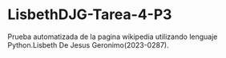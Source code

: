 # LisbethDJG-Tarea-4-P3
Prueba automatizada de la pagina wikipedia utilizando lenguaje Python.Lisbeth De Jesus Geronimo(2023-0287).
